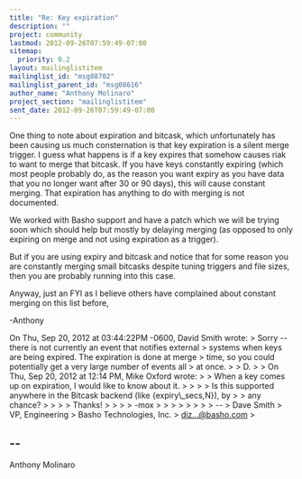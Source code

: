```yaml
---
title: "Re: Key expiration"
description: ""
project: community
lastmod: 2012-09-26T07:59:49-07:00
sitemap:
  priority: 0.2
layout: mailinglistitem
mailinglist_id: "msg08702"
mailinglist_parent_id: "msg08616"
author_name: "Anthony Molinaro"
project_section: "mailinglistitem"
sent_date: 2012-09-26T07:59:49-07:00
---
```



One thing to note about expiration and bitcask, which unfortunately has been
causing us much consternation is that key expiration is a silent merge
trigger. I guess what happens is if a key expires that somehow causes
riak to want to merge that bitcask. If you have keys constantly expiring
(which most people probably do, as the reason you want expiry as you have
data that you no longer want after 30 or 90 days), this will cause constant
merging. That expiration has anything to do with merging is not documented.

We worked with Basho support and have a patch which we will be trying soon
which should help but mostly by delaying merging (as opposed to only
expiring on merge and not using expiration as a trigger).

But if you are using expiry and bitcask and notice that for some reason
you are constantly merging small bitcasks despite tuning triggers and
file sizes, then you are probably running into this case.

Anyway, just an FYI as I believe others have complained about constant
merging on this list before,

-Anthony

On Thu, Sep 20, 2012 at 03:44:22PM -0600, David Smith wrote:
&gt; Sorry -- there is not currently an event that notifies external
&gt; systems when keys are being expired. The expiration is done at merge
&gt; time, so you could potentially get a very large number of events all
&gt; at once.
&gt; 
&gt; D.
&gt; 
&gt; On Thu, Sep 20, 2012 at 12:14 PM, Mike Oxford  wrote:
&gt; &gt; When a key comes up on expiration, I would like to know about it.
&gt; &gt;
&gt; &gt; Is this supported anywhere in the Bitcask backend (like {expiry\\_secs,N}), by
&gt; &gt; any chance?
&gt; &gt;
&gt; &gt; Thanks!
&gt; &gt;
&gt; &gt; -mox
&gt; &gt;
&gt; &gt;
&gt; 
&gt; 
&gt; 
&gt; -- 
&gt; Dave Smith
&gt; VP, Engineering
&gt; Basho Technologies, Inc.
&gt; diz...@basho.com
&gt; 

-- 
------------------------------------------------------------------------
Anthony Molinaro 

